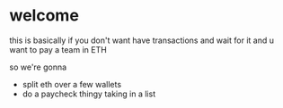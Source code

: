 # welcome

this is basically if you don't want have transactions and wait for it
and u want to pay a team in ETH

so we're gonna  
- split eth over a few wallets
- do a paycheck thingy taking in a list